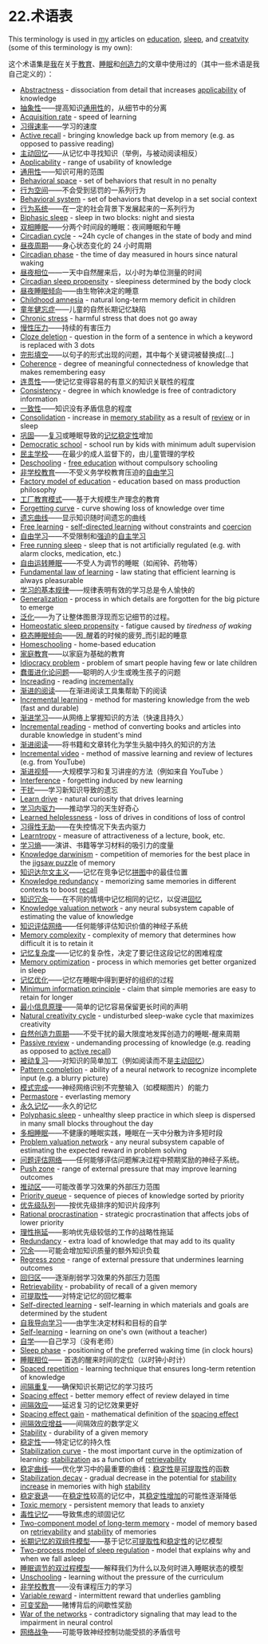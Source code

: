 # 22.术语表

This terminology is used in [my](https://supermemo.guru/wiki/Piotr_Wozniak) articles on [education](https://supermemo.guru/wiki/Problem_of_Schooling), [sleep](https://supermemo.guru/wiki/Science_of_sleep), and [creatvity](https://supermemo.guru/wiki/Natural_creativity_cycle) \(some of this terminology is my own\):

这个术语集是[我](https://supermemo.guru/wiki/Piotr_Wozniak)在关于[教育](https://supermemo.guru/wiki/Problem_of_Schooling)、[睡眠](https://supermemo.guru/wiki/Science_of_sleep)和[创造力](https://supermemo.guru/wiki/Natural_creativity_cycle)的文章中使用过的（其中一些术语是我自己定义的）：

* [Abstractness](https://supermemo.guru/wiki/Abstractness) - dissociation from detail that increases [applicability](https://supermemo.guru/wiki/Applicability) of knowledge
* [抽象性](https://supermemo.guru/wiki/Abstractness)——提高知识[通用性](https://supermemo.guru/wiki/Applicability)的，从细节中的分离
* [Acquisition rate](https://supermemo.guru/wiki/Acquisition_rate) - speed of learning
* [习得速率](https://supermemo.guru/wiki/Acquisition_rate)——学习的速度
* [Active recall](https://supermemo.guru/wiki/Active_recall) - bringing knowledge back up from memory \(e.g. as opposed to passive reading\)
* [主动回忆](https://supermemo.guru/wiki/Active_recall)——从记忆中寻找知识（举例，与被动阅读相反）
* [Applicability](https://supermemo.guru/wiki/Applicability) - range of usability of knowledge
* [通用性](https://supermemo.guru/wiki/Applicability)——知识可用的范围
* [Behavioral space](https://supermemo.guru/wiki/Behavioral_space) - set of behaviors that result in no penalty
* [行为空间](https://supermemo.guru/wiki/Behavioral_space)——不会受到惩罚的一系列行为
* [Behavioral system](https://supermemo.guru/wiki/Behavioral_system) - set of behaviors that develop in a set social context
* [行为系统](https://supermemo.guru/wiki/Behavioral_system)——在一定的社会背景下发展起来的一系列行为
* [Biphasic sleep](https://supermemo.guru/wiki/Biphasic_sleep) - sleep in two blocks: night and siesta
* [双相睡眠](https://supermemo.guru/wiki/Biphasic_sleep)——分两个时间段的睡眠：夜间睡眠和午睡
* [Circadian cycle](https://supermemo.guru/wiki/Circadian_cycle) - ~24h cycle of changes in the state of body and mind
* [昼夜周期](https://supermemo.guru/wiki/Circadian_cycle)——身心状态变化的 24 小时周期
* [Circadian phase](https://supermemo.guru/wiki/Circadian_phase) - the time of day measured in hours since natural waking
* [昼夜相位](https://supermemo.guru/wiki/Circadian_phase)——一天中自然醒来后，以小时为单位测量的时间
* [Circadian sleep propensity](https://supermemo.guru/wiki/Circadian_sleep_propensity) - sleepiness determined by the body clock
* [昼夜睡眠倾向](https://supermemo.guru/wiki/Circadian_sleep_propensity)——由生物钟决定的睡意
* [Childhood amnesia](https://supermemo.guru/wiki/Childhood_amnesia) - natural long-term memory deficit in children
* [童年健忘症](https://supermemo.guru/wiki/Childhood_amnesia)——儿童的自然长期记忆缺陷
* [Chronic stress](https://supermemo.guru/wiki/Chronic_stress) - harmful stress that does not go away
* [慢性压力](https://supermemo.guru/wiki/Chronic_stress)——持续的有害压力
* [Cloze deletion](https://supermemo.guru/wiki/Cloze_deletion) - question in the form of a sentence in which a keyword is replaced with 3 dots
* [完形填空](https://supermemo.guru/wiki/Cloze_deletion)——以句子的形式出现的问题，其中每个关键词被替换成\[...\]
* [Coherence](https://supermemo.guru/wiki/Coherence) - degree of meaningful connectedness of knowledge that makes remembering easy
* [连贯性](https://supermemo.guru/wiki/Coherence)——使记忆变得容易的有意义的知识关联性的程度
* [Consistency](https://supermemo.guru/wiki/Consistency) - degree in which knowledge is free of contradictory information
* [一致性](https://supermemo.guru/wiki/Consistency)——知识没有矛盾信息的程度
* [Consolidation](https://supermemo.guru/wiki/Memory_consolidation) - increase in [memory stability](https://supermemo.guru/wiki/Memory_stability) as a result of [review](https://supermemo.guru/wiki/Review) or in sleep
* [巩固](https://supermemo.guru/wiki/Memory_consolidation)——[复习](https://supermemo.guru/wiki/Review)或睡眠导致的[记忆稳定性](https://supermemo.guru/wiki/Memory_stability)增加
* [Democratic school](https://supermemo.guru/wiki/Democratic_school) - school run by kids with minimum adult supervision
* [民主学校](https://supermemo.guru/wiki/Democratic_school)——在最少的成人监督下的，由儿童管理的学校
* [Deschooling](https://supermemo.guru/wiki/Deschooling) - [free education](https://supermemo.guru/wiki/Free_learning) without compulsory schooling
* [非学校教育](https://supermemo.guru/wiki/Deschooling)——不受义务学校教育压迫的[自由学习](https://supermemo.guru/wiki/Free_learning) 
* [Factory model of education](https://supermemo.guru/wiki/Factory_model_of_education) - education based on mass production philosophy
* [工厂教育模式](https://supermemo.guru/wiki/Factory_model_of_education)——基于大规模生产理念的教育
* [Forgetting curve](https://supermemo.guru/wiki/Forgetting_curve) - curve showing loss of knowledge over time
* [遗忘曲线](https://supermemo.guru/wiki/Forgetting_curve)——显示知识随时间遗忘的曲线
* [Free learning](https://supermemo.guru/wiki/Free_learning) - [self-directed learning](https://supermemo.guru/wiki/Self-directed_learning) without constraints and [coercion](https://supermemo.guru/wiki/Coercion)
* [自由学习](https://supermemo.guru/wiki/Free_learning)——不受限制和[强迫](https://supermemo.guru/wiki/Coercion)的[自主学习](https://supermemo.guru/wiki/Self-directed_learning)
* [Free running sleep](https://supermemo.guru/wiki/Free_running_sleep) - sleep that is not artificially regulated \(e.g. with alarm clocks, medication, etc.\)
* [自由运转睡眠](https://supermemo.guru/wiki/Free_running_sleep)——不受人为调节的睡眠（如闹钟、药物等）
* [Fundamental law of learning](https://supermemo.guru/wiki/Fundamental_law_of_learning) - law stating that efficient learning is always pleasurable
* [学习的基本规律](https://supermemo.guru/wiki/Fundamental_law_of_learning)——规律表明有效的学习总是令人愉快的
* [Generalization](https://supermemo.guru/wiki/Generalization) - process in which details are forgotten for the big picture to emerge
* [泛化](https://supermemo.guru/wiki/Generalization)——为了让整体图景浮现而忘记细节的过程。
* [Homeostatic sleep propensity](https://supermemo.guru/wiki/Homeostatic_sleep_propensity) - fatigue caused by _tiredness of waking_
* [稳态睡眠倾向](https://supermemo.guru/wiki/Homeostatic_sleep_propensity)——因_醒着的时候的疲劳_而引起的睡意
* [Homeschooling](https://supermemo.guru/wiki/Homeschooling) - home-based education
* [家庭教育](https://supermemo.guru/wiki/Homeschooling)——以家庭为基础的教育
* [Idiocracy problem](https://supermemo.guru/wiki/Idiocracy_problem) - problem of smart people having few or late children
* [蠢蛋进化论问题](https://supermemo.guru/wiki/Idiocracy_problem)——聪明的人少生或晚生孩子的问题
* [Increading](https://supermemo.guru/wiki/Increading) - reading [incrementally](https://supermemo.guru/wiki/Incremental_reading)
* [渐进的阅读](https://supermemo.guru/wiki/Increading)——在渐进阅读工具集帮助下的阅读
* [Incremental learning](https://supermemo.guru/wiki/Incremental_learning) - method for mastering knowledge from the web \(fast and durable\)
* [渐进学习](https://supermemo.guru/wiki/Incremental_learning)——从网络上掌握知识的方法（快速且持久）
* [Incremental reading](https://supermemo.guru/wiki/Incremental_reading) - method of converting books and articles into durable knowledge in student's mind
* [渐进阅读](https://supermemo.guru/wiki/Incremental_reading)——将书籍和文章转化为学生头脑中持久的知识的方法
* [Incremental video](https://supermemo.guru/wiki/Incremental_video) - method of massive learning and review of lectures \(e.g. from YouTube\)
* [渐进视频](https://supermemo.guru/wiki/Incremental_video)——大规模学习和复习讲座的方法（例如来自 YouTube ）
* [Interference](https://supermemo.guru/wiki/Interference) - forgetting induced by new learning
* [干扰](https://supermemo.guru/wiki/Interference)——学习新知识导致的遗忘
* [Learn drive](https://supermemo.guru/wiki/Learn_drive) - natural curiosity that drives learning
* [学习内驱力](https://supermemo.guru/wiki/Learn_drive)——推动学习的天生好奇心
* [Learned helplessness](https://supermemo.guru/wiki/Learned_helplessness) - loss of drives in conditions of loss of control
* [习得性无助](https://supermemo.guru/wiki/Learned_helplessness)——在失控情况下失去内驱力
* [Learntropy](https://supermemo.guru/wiki/Learntropy) - measure of attractiveness of a lecture, book, etc.
* [学习熵](https://supermemo.guru/wiki/Learntropy)——演讲、书籍等学习材料的吸引力的度量
* [Knowledge darwinism](https://supermemo.guru/wiki/Knowledge_darwinism) - competition of memories for the best place in the [jigsaw puzzle](https://supermemo.guru/wiki/Jigsaw_puzzle) of memory
* [知识达尔文主义](https://supermemo.guru/wiki/Knowledge_darwinism)——记忆在竞争记忆[拼图](https://supermemo.guru/wiki/Jigsaw_puzzle)中的最佳位置
* [Knowledge redundancy](https://supermemo.guru/wiki/Knowledge_redundancy) - memorizing same memories in different contexts to boost [recall](https://supermemo.guru/wiki/Recall)
* [知识冗余](https://supermemo.guru/wiki/Knowledge_redundancy)——在不同的情境中记忆相同的记忆，以促进[回忆](https://supermemo.guru/wiki/Recall)
* [Knowledge valuation network](https://supermemo.guru/wiki/Knowledge_valuation_network) - any neural subsystem capable of estimating the value of knowledge
* [知识评估网络](https://supermemo.guru/wiki/Knowledge_valuation_network)——任何能够评估知识价值的神经子系统
* [Memory complexity](https://supermemo.guru/wiki/Memory_complexity) - complexity of memory that determines how difficult it is to retain it
* [记忆复杂度](https://supermemo.guru/wiki/Memory_complexity)——记忆的复杂性，决定了要记住这段记忆的困难程度
* [Memory optimization](https://supermemo.guru/wiki/Memory_optimization_in_sleep) - process in which memories get better organized in sleep
* [记忆优化](https://supermemo.guru/wiki/Memory_optimization_in_sleep)——记忆在睡眠中得到更好的组织的过程
* [Minimum information principle](https://supermemo.guru/wiki/Minimum_information_principle) - claim that simple memories are easy to retain for longer
* [最小信息原理](https://supermemo.guru/wiki/Minimum_information_principle)——简单的记忆容易保留更长时间的声明
* [Natural creativity cycle](https://supermemo.guru/wiki/Natural_creativity_cycle) - undisturbed sleep-wake cycle that maximizes creativity
* [自然创造力周期](https://supermemo.guru/wiki/Natural_creativity_cycle)——不受干扰的最大限度地发挥创造力的睡眠-醒来周期
* [Passive review](https://supermemo.guru/wiki/Passive_review) - undemanding processing of knowledge \(e.g. reading as opposed to [active recall](https://supermemo.guru/wiki/Active_recall)\)
* [被动复习](https://supermemo.guru/wiki/Passive_review)——对知识的简单加工（例如阅读而不是[主动回忆](https://supermemo.guru/wiki/Active_recall)）
* [Pattern completion](https://supermemo.guru/wiki/Pattern_completion) - ability of a neural network to recognize incomplete input \(e.g. a blurry picture\)
* [模式完成](https://supermemo.guru/wiki/Pattern_completion)——神经网络识别不完整输入（如模糊图片）的能力
* [Permastore](https://supermemo.guru/wiki/Permastore) - everlasting memory
* [永久记忆](https://supermemo.guru/wiki/Permastore)——永久的记忆
* [Polyphasic sleep](https://supermemo.guru/wiki/Polyphasic_sleep) - unhealthy sleep practice in which sleep is dispersed in many small blocks throughout the day
* [多相睡眠](https://supermemo.guru/wiki/Polyphasic_sleep)——不健康的睡眠实践，睡眠在一天中分散为许多短时段
* [Problem valuation network](https://supermemo.guru/wiki/Problem_valuation_network) - any neural subsystem capable of estimating the expected reward in problem solving
* [问题评估网络](https://supermemo.guru/wiki/Problem_valuation_network)——任何能够评估问题解决过程中预期奖励的神经子系统。
* [Push zone](https://supermemo.guru/wiki/Push_zone) - range of external pressure that may improve learning outcomes
* [推动区](https://supermemo.guru/wiki/Push_zone)——可能改善学习效果的外部压力范围
* [Priority queue](https://supermemo.guru/wiki/Priority_queue) - sequence of pieces of knowledge sorted by priority
* [优先级队列](https://supermemo.guru/wiki/Priority_queue)——按优先级排序的知识片段序列
* [Rational procrastination](https://supermemo.guru/wiki/Rational_procrastination) - strategic procrastination that affects jobs of lower priority
* [理性拖延](https://supermemo.guru/wiki/Rational_procrastination)——影响优先级较低的工作的战略性拖延
* [Redundancy](https://supermemo.guru/wiki/Redundancy) - extra load of knowledge that may add to its quality
* [冗余](https://supermemo.guru/wiki/Redundancy)——可能会增加知识质量的额外知识负载
* [Regress zone](https://supermemo.guru/wiki/Regress_zone) - range of external pressure that undermines learning outcomes
* [回归区](https://supermemo.guru/wiki/Regress_zone)——逐渐削弱学习效果的外部压力范围
* [Retrievability](https://supermemo.guru/wiki/Retrievability) - probability of recall of a given memory
* [可提取性](https://supermemo.guru/wiki/Retrievability)——对特定记忆的回忆概率
* [Self-directed learning](https://supermemo.guru/wiki/Self-directed_learning) - self-learning in which materials and goals are determined by the student
* [自我导向学习](https://supermemo.guru/wiki/Self-directed_learning)——由学生决定材料和目标的自学
* [Self-learning](https://supermemo.guru/wiki/Self-learning) - learning on one's own \(without a teacher\)
* [自学](https://supermemo.guru/wiki/Self-learning)——自己学习（没有老师）
* [Sleep phase](https://supermemo.guru/wiki/Sleep_phase) - positioning of the preferred waking time \(in clock hours\)
* [睡眠相位](https://supermemo.guru/wiki/Sleep_phase)—— 首选的醒来时间的定位（以时钟小时计）
* [Spaced repetition](https://supermemo.guru/wiki/Spaced_repetition) - learning technique that ensures long-term retention of knowledge
* [间隔重复](https://supermemo.guru/wiki/Spaced_repetition)——确保知识长期记忆的学习技巧
* [Spacing effect](https://supermemo.guru/wiki/Spacing_effect) - better memory effect of review delayed in time
* [间隔效应](https://supermemo.guru/wiki/Spacing_effect)——延迟复习的记忆效果更好
* [Spacing effect gain](https://supermemo.guru/wiki/Spacing_effect_gain) - mathematical definition of the [spacing effect](https://supermemo.guru/wiki/Spacing_effect)
* [间隔效应增益](https://supermemo.guru/wiki/Spacing_effect_gain)——间隔效应的数学定义
* [Stability](https://supermemo.guru/wiki/Stability) - durability of a given memory
* [稳定性](https://supermemo.guru/wiki/Stability)——特定记忆的持久性
* [Stabilization curve](https://supermemo.guru/wiki/Stabilization_curve) - the most important curve in the optimization of learning: [stabilization](https://supermemo.guru/wiki/Stabilization) as a function of [retrievability](https://supermemo.guru/wiki/Retrievability)
* [稳定曲线](https://supermemo.guru/wiki/Stabilization_curve)——优化学习中的最重要的曲线：[稳定性](https://supermemo.guru/wiki/Stability)是[可提取性](https://supermemo.guru/wiki/Retrievability)的函数
* [Stabilization decay](https://supermemo.guru/wiki/Stabilization_decay) - gradual decrease in the potential for [stability increase](https://supermemo.guru/wiki/Stability_increase) in memories with high [stability](https://supermemo.guru/wiki/Stability)
* [稳定衰退](https://supermemo.guru/wiki/Stabilization_decay)——在[稳定性](https://supermemo.guru/wiki/Stability)较高的记忆中，其[稳定性增加](https://supermemo.guru/wiki/Stability_increase)的可能性逐渐降低
* [Toxic memory](https://supermemo.guru/wiki/Toxic_memory) - persistent memory that leads to anxiety
* [毒性记忆](https://supermemo.guru/wiki/Toxic_memory)——导致焦虑的顽固记忆
* [Two-component model of long-term memory](https://supermemo.guru/wiki/Two-component_model_of_long-term_memory) - model of memory based on [retrievability](https://supermemo.guru/wiki/Retrievability) and [stability](https://supermemo.guru/wiki/Stability) of memories
* [长期记忆的双组件模型](https://supermemo.guru/wiki/Two-component_model_of_long-term_memory)——基于记忆[可提取性](https://supermemo.guru/wiki/Retrievability)和[稳定性](https://supermemo.guru/wiki/Stability)的记忆模型
* [Two-process model of sleep regulation](https://supermemo.guru/wiki/Two-process_model_of_sleep_regulation) - model that explains why and when we fall asleep
* [睡眠调节的双过程模型](https://supermemo.guru/wiki/Two-process_model_of_sleep_regulation)——解释我们为什么以及何时进入睡眠状态的模型
* [Unschooling](https://supermemo.guru/wiki/Unschooling) - learning without the pressure of the curriculum
* [非学校教育](https://supermemo.guru/wiki/Unschooling)——没有课程压力的学习
* [Variable reward](https://supermemo.guru/wiki/Variable_reward) - intermittent reward that underlies gambling
* [可变奖励](https://supermemo.guru/wiki/Variable_reward)——赌博背后的间歇性奖励
* [War of the networks](https://supermemo.guru/wiki/War_of_the_networks) - contradictory signaling that may lead to the impairment in neural control
* [网络战争](https://supermemo.guru/wiki/War_of_the_networks)——可能导致神经控制功能受损的矛盾信号

